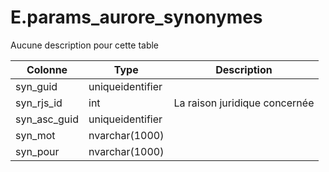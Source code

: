 # E.params_aurore_synonymes

Aucune description pour cette table

Colonne|Type|Description
---|---|---
syn_guid|uniqueidentifier|
syn_rjs_id|int|La raison juridique concernée 
syn_asc_guid|uniqueidentifier|
syn_mot|nvarchar(1000)|
syn_pour|nvarchar(1000)|
